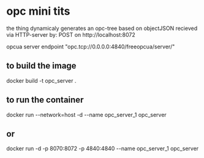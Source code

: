 # opc mini tits

the thing dynamicaly generates an opc-tree based on objectJSON recieved via HTTP-server by:
 POST on http://localhost:8072

opcua server endpoint
"opc.tcp://0.0.0.0:4840/freeopcua/server/"

## to build the image

docker build -t opc_server .

## to run the container
docker run --network=host -d --name opc_server_1 opc_server

## or 
docker run -d -p 8070:8072 -p 4840:4840 --name opc_server_1 opc_server